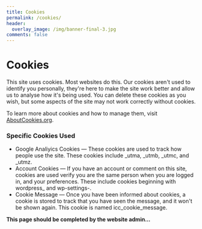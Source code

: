 ```yaml
---
title: Cookies
permalink: /cookies/
header:
  overlay_image: /img/banner-final-3.jpg
comments: false
---
```

# Cookies

This site uses cookies. Most websites do this. Our cookies aren't used to identify you personally, they're here to make the site work better and allow us to analyse how it's being used. You can delete these cookies as you wish, but some aspects of the site may not work correctly without cookies.

To learn more about cookies and how to manage them, visit [AboutCookies.org](http://aboutcookies.org).

### Specific Cookies Used

- Google Analiyics Cookies &mdash; These cookies are used to track how people use the site. These cookies include _utma, _utmb, _utmc, and _utmz.  
- Account Cookies &mdash; If you have an account or comment on this site, cookies are used verify you are the same person when you are logged in, and your preferences. These include cookies beginning with wordpress_ and wp-settings-.  
- Cookie Message &mdash; Once you have been informed about cookies, a cookie is stored to track that you have seen the message, and it won't be shown again. This cookie is named icc_cookie_message.

**This page should be completed by the website admin...**
